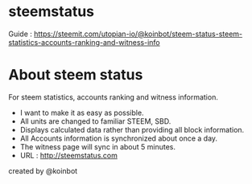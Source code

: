# steemstatus
Guide : https://steemit.com/utopian-io/@koinbot/steem-status-steem-statistics-accounts-ranking-and-witness-info

# About steem status
For steem statistics, accounts ranking and witness information.

* I want to make it as easy as possible.
* All units are changed to familiar STEEM, SBD.
* Displays calculated data rather than providing all block information.
* All Accounts information is synchronized about once a day.
* The witness page will sync in about 5 minutes.
* URL : http://steemstatus.com


created by @koinbot
